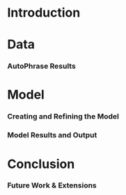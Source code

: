 # Introduction
# Data
### AutoPhrase Results
# Model
### Creating and Refining the Model
### Model Results and Output
# Conclusion
### Future Work & Extensions
